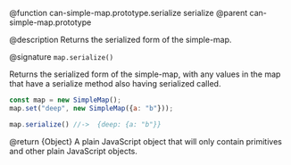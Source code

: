 @function can-simple-map.prototype.serialize serialize
@parent can-simple-map.prototype

@description Returns the serialized form of the simple-map.

@signature `map.serialize()`

Returns the serialized form of the simple-map, with any values in the map that
have a serialize method also having serialized called.

```javascript
const map = new SimpleMap();
map.set("deep", new SimpleMap({a: "b"}));

map.serialize() //->  {deep: {a: "b"}}
```

@return {Object} A plain JavaScript object that will only contain
primitives and other plain JavaScript objects.
